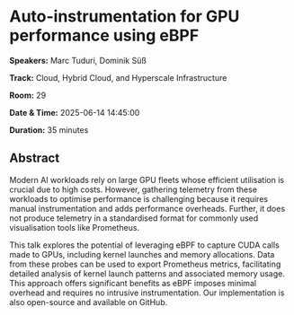 # Auto-instrumentation for GPU performance using eBPF

**Speakers:** Marc Tuduri, Dominik Süß
                    
**Track:** Cloud, Hybrid Cloud, and Hyperscale Infrastructure
                    
**Room:** 29
                    
**Date & Time:** 2025-06-14 14:45:00
                    
**Duration:** 35 minutes
                    
## Abstract
                    
Modern AI workloads rely on large GPU fleets whose efficient utilisation is crucial due to high costs. However, gathering telemetry from these workloads to optimise performance is challenging because it requires manual instrumentation and adds performance overheads. Further, it does not produce telemetry in a standardised format for commonly used visualisation tools like Prometheus.

This talk explores the potential of leveraging eBPF to capture CUDA calls made to GPUs, including kernel launches and memory allocations. Data from these probes can be used to export Prometheus metrics, facilitating detailed analysis of kernel launch patterns and associated memory usage. This approach offers significant benefits as eBPF imposes minimal overhead and requires no intrusive instrumentation. Our implementation is also open-source and available on GitHub.
